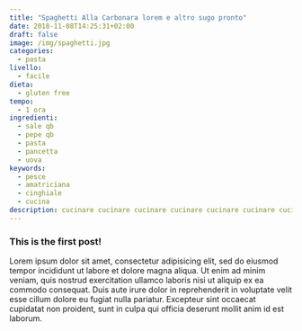 ```yaml
---
title: "Spaghetti Alla Carbonara lorem e altro sugo pronto"
date: 2018-11-08T14:25:31+02:00
draft: false
image: /img/spaghetti.jpg
categories:
  - pasta
livello:
  - facile
dieta:
  - gluten free
tempo:
  - 1 ora
ingredienti:
  - sale qb
  - pepe qb
  - pasta
  - pancetta
  - uova
keywords:
  - pesce
  - amatriciana
  - cinghiale
  - cucina
description: cucinare cucinare cucinare cucinare cucinare cucinare cucinare cucinare
---
```

### This is the first post!

Lorem ipsum dolor sit amet, consectetur adipisicing elit, sed do eiusmod tempor incididunt ut labore et dolore magna aliqua. Ut enim ad minim veniam, quis nostrud exercitation ullamco laboris nisi ut aliquip ex ea commodo consequat. Duis aute irure dolor in reprehenderit in voluptate velit esse cillum dolore eu fugiat nulla pariatur. Excepteur sint occaecat cupidatat non proident, sunt in culpa qui officia deserunt mollit anim id est laborum.
